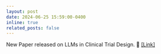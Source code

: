 ```yaml
---
layout: post
date: 2024-06-25 15:59:00-0400
inline: true
related_posts: false
---
```


New Paper released on LLMs in Clinical Trial Design. 🚀 [[Link]](https://arxiv.org/abs/2406.17888) 
